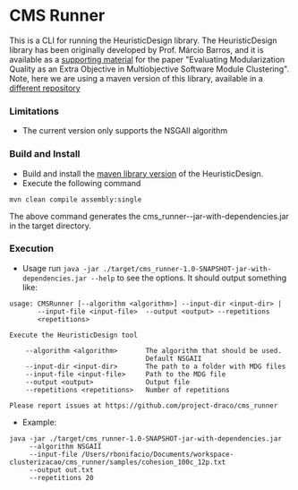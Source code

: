 # CMS Runner

This is a CLI for running the HeuristicDesign library. The HeuristicDesign
library has been originally developed by Prof. Márcio Barros, and
it is available as a [supporting material](https://www.uniriotec.br/~marcio.barros/multiobjective/)
for the paper "Evaluating Modularization Quality as an Extra Objective in Multiobjective Software Module Clustering".
Note, here we are using a maven version of this library, available
in a [different repository](https://github.com/project-draco/cms)


### Limitations

   * The current version only supports the NSGAII algorithm
   
### Build and Install

   * Build and install the [maven library version](https://github.com/project-draco/cms) of the HeuristicDesign.
   * Execute the following command

```console
mvn clean compile assembly:single
```

The above command generates the cms_runner-<VERSION>-jar-with-dependencies.jar in the target
directory.


### Execution

   * Usage run `java -jar ./target/cms_runner-1.0-SNAPSHOT-jar-with-dependencies.jar --help` to see the options. It should output something like: 
   
```
usage: CMSRunner [--algorithm <algorithm>] --input-dir <input-dir> |
       --input-file <input-file>  --output <output> --repetitions
       <repetitions>

Execute the HeuristicDesign tool

    --algorithm <algorithm>       The algorithm that should be used.
                                  Default NSGAII
    --input-dir <input-dir>       The path to a folder with MDG files
    --input-file <input-file>     Path to the MDG file
    --output <output>             Output file
    --repetitions <repetitions>   Number of repetitions

Please report issues at https://github.com/project-draco/cms_runner
```

   * Example:

```console
java -jar ./target/cms_runner-1.0-SNAPSHOT-jar-with-dependencies.jar
     --algorithm NSGAII
     --input-file /Users/rbonifacio/Documents/workspace-clusterizacao/cms_runner/samples/cohesion_100c_12p.txt
     --output out.txt
     --repetitions 20
```

